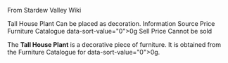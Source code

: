 From Stardew Valley Wiki

Tall House Plant Can be placed as decoration. Information Source Price Furniture Catalogue data-sort-value="0"&gt;0g Sell Price Cannot be sold

The **Tall House Plant** is a decorative piece of furniture. It is obtained from the Furniture Catalogue for data-sort-value="0"&gt;0g.